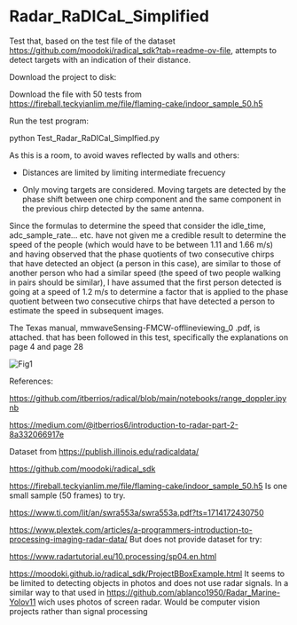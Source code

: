 # Radar_RaDICaL_Simplified
Test that, based on the test file of the dataset https://github.com/moodoki/radical_sdk?tab=readme-ov-file, attempts to detect targets with an indication of their distance.

Download the project to disk:

Download the file with 50 tests from https://fireball.teckyianlim.me/file/flaming-cake/indoor_sample_50.h5

Run the test program:

python Test_Radar_RaDICal_Simplfied.py

As this is a room, to avoid waves reflected by walls and others:

- Distances are limited  by limiting  intermediate frecuency

- Only moving targets are considered. Moving targets are detected by the phase shift between one chirp component and the same component
  in the previous chirp detected by the same antenna.

Since the formulas to determine the speed that consider the idle_time, adc_sample_rate... etc. have not given me a credible result to determine the speed of the people (which would have to be between 1.11 and 1.66 m/s) and having observed that the phase quotients of two consecutive chirps that have detected an object (a person in this case), are similar to those of another person who had a similar speed (the speed of two people walking in pairs should be similar), I have assumed that the first person detected is going at a speed of 1.2 m/s to determine a factor that is applied to the phase quotient between two consecutive chirps that have detected a person to estimate the speed in subsequent images.  

The Texas manual, mmwaveSensing-FMCW-offlineviewing_0 .pdf, is attached. that has been followed in this test, specifically the explanations on page 4 and page 28

![Fig1]([(https://github.com/ablanco1950/Radar_RaDICaL_Simplified/blob/main/Frame0.png)])

References:

https://github.com/itberrios/radical/blob/main/notebooks/range_doppler.ipynb

https://medium.com/@itberrios6/introduction-to-radar-part-2-8a332066917e

Dataset from
https://publish.illinois.edu/radicaldata/

https://github.com/moodoki/radical_sdk


https://fireball.teckyianlim.me/file/flaming-cake/indoor_sample_50.h5
Is one small sample (50 frames) to try.

https://www.ti.com/lit/an/swra553a/swra553a.pdf?ts=1714172430750

https://www.plextek.com/articles/a-programmers-introduction-to-processing-imaging-radar-data/
But does not provide dataset for try:

https://www.radartutorial.eu/10.processing/sp04.en.html

https://moodoki.github.io/radical_sdk/ProjectBBoxExample.html
It seems to be limited to detecting objects in photos and does not use radar signals. In a similar way to that used in https://github.com/ablanco1950/Radar_Marine-Yolov11 wich uses photos of screen radar.
Would be computer vision projects rather than signal processing
